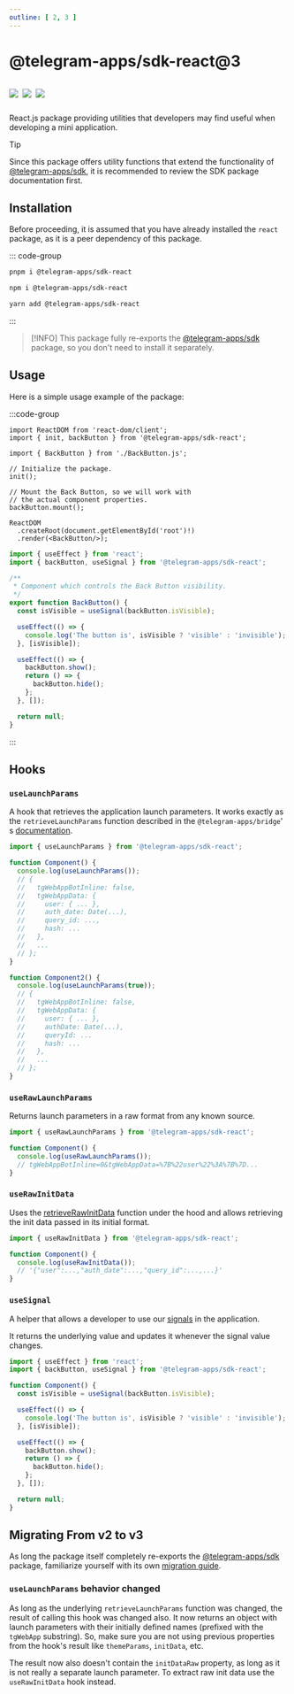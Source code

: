 ```yaml
---
outline: [ 2, 3 ]
---
```


# @telegram-apps/sdk-react@3

<p style="display: inline-flex; gap: 8px">
  <a href="https://npmjs.com/package/@telegram-apps/sdk-react">
    <img src="https://img.shields.io/npm/v/@telegram-apps/sdk-react?logo=npm"/>
  </a>
  <img src="https://img.shields.io/bundlephobia/minzip/@telegram-apps/sdk-react"/>
  <a href="https://github.com/Telegram-Mini-Apps/telegram-apps/tree/master/packages/sdk-react">
    <img src="https://img.shields.io/badge/source-black?logo=github"/>
  </a>
</p>

React.js package providing utilities that developers may find useful when developing a mini
application.

> [!TIP]
> Since this package offers utility functions that extend the functionality
> of [@telegram-apps/sdk](../telegram-apps-sdk/3-x.md), it is recommended to review the SDK package
> documentation first.

## Installation

Before proceeding, it is assumed that you have already installed the `react` package, as it is a
peer dependency of this package.

::: code-group

```bash [pnpm]
pnpm i @telegram-apps/sdk-react
```

```bash [npm]
npm i @telegram-apps/sdk-react
```

```bash [yarn]
yarn add @telegram-apps/sdk-react
```

:::

> [!INFO]
> This package fully re-exports the [@telegram-apps/sdk](../telegram-apps-sdk/3-x) package, so
> you don't need to install it separately.

## Usage

Here is a simple usage example of the package:

:::code-group

```tsx [index.tsx]
import ReactDOM from 'react-dom/client';
import { init, backButton } from '@telegram-apps/sdk-react';

import { BackButton } from './BackButton.js';

// Initialize the package.
init();

// Mount the Back Button, so we will work with 
// the actual component properties.
backButton.mount();

ReactDOM
  .createRoot(document.getElementById('root')!)
  .render(<BackButton/>);
```

```ts [BackButton.ts]
import { useEffect } from 'react';
import { backButton, useSignal } from '@telegram-apps/sdk-react';

/**
 * Component which controls the Back Button visibility.
 */
export function BackButton() {
  const isVisible = useSignal(backButton.isVisible);

  useEffect(() => {
    console.log('The button is', isVisible ? 'visible' : 'invisible');
  }, [isVisible]);

  useEffect(() => {
    backButton.show();
    return () => {
      backButton.hide();
    };
  }, []);

  return null;
}
```

:::

## Hooks

### `useLaunchParams`

A hook that retrieves the application launch parameters. It works exactly as the `retrieveLaunchParams` function
described in the `@telegram-apps/bridge`'
s [documentation](http://localhost:5173/packages/telegram-apps-bridge/2-x/launch-parameters#retrieving-launch-parameters).

```ts
import { useLaunchParams } from '@telegram-apps/sdk-react';

function Component() {
  console.log(useLaunchParams());
  // {
  //   tgWebAppBotInline: false,
  //   tgWebAppData: {
  //     user: { ... },
  //     auth_date: Date(...),
  //     query_id: ...,
  //     hash: ...
  //   },
  //   ...
  // };
}

function Component2() {
  console.log(useLaunchParams(true));
  // {
  //   tgWebAppBotInline: false,
  //   tgWebAppData: {
  //     user: { ... },
  //     authDate: Date(...),
  //     queryId: ...
  //     hash: ...
  //   },
  //   ...
  // };
}
```

### `useRawLaunchParams`

Returns launch parameters in a raw format from any known source.

```ts
import { useRawLaunchParams } from '@telegram-apps/sdk-react';

function Component() {
  console.log(useRawLaunchParams());
  // tgWebAppBotInline=0&tgWebAppData=%7B%22user%22%3A%7B%7D...
}
```

### `useRawInitData`

Uses
the [retrieveRawInitData](http://localhost:5173/packages/telegram-apps-bridge/2-x/launch-parameters#retrieving-raw-init-data)
function under the hood and allows retrieving the init data passed in its initial format.

```ts
import { useRawInitData } from '@telegram-apps/sdk-react';

function Component() {
  console.log(useRawInitData());
  // '{"user":...,"auth_date":...,"query_id":...,...}'
}
```

### `useSignal`

A helper that allows a developer to use our [signals](../telegram-apps-signals.md) in the
application.

It returns the underlying value and updates it whenever the signal value changes.

```ts
import { useEffect } from 'react';
import { backButton, useSignal } from '@telegram-apps/sdk-react';

function Component() {
  const isVisible = useSignal(backButton.isVisible);

  useEffect(() => {
    console.log('The button is', isVisible ? 'visible' : 'invisible');
  }, [isVisible]);

  useEffect(() => {
    backButton.show();
    return () => {
      backButton.hide();
    };
  }, []);

  return null;
}
```

## Migrating From v2 to v3

As long the package itself completely re-exports the [@telegram-apps/sdk](../telegram-apps-sdk/3-x.md) package,
familiarize yourself with its own [migration guide](../telegram-apps-sdk/3-x/migrate-v2-v3).

### `useLaunchParams` behavior changed

As long as the underlying `retrieveLaunchParams` function was changed, the result of calling this hook was changed
also. It now returns an object with launch parameters with their initially defined names (prefixed with the `tgWebApp`
substring). So, make sure you are not using previous properties from the hook's result like `themeParams`,
`initData`, etc.

The result now also doesn't contain the `initDataRaw` property, as long as it is not really a separate launch parameter.
To extract raw init data use the `useRawInitData` hook instead.